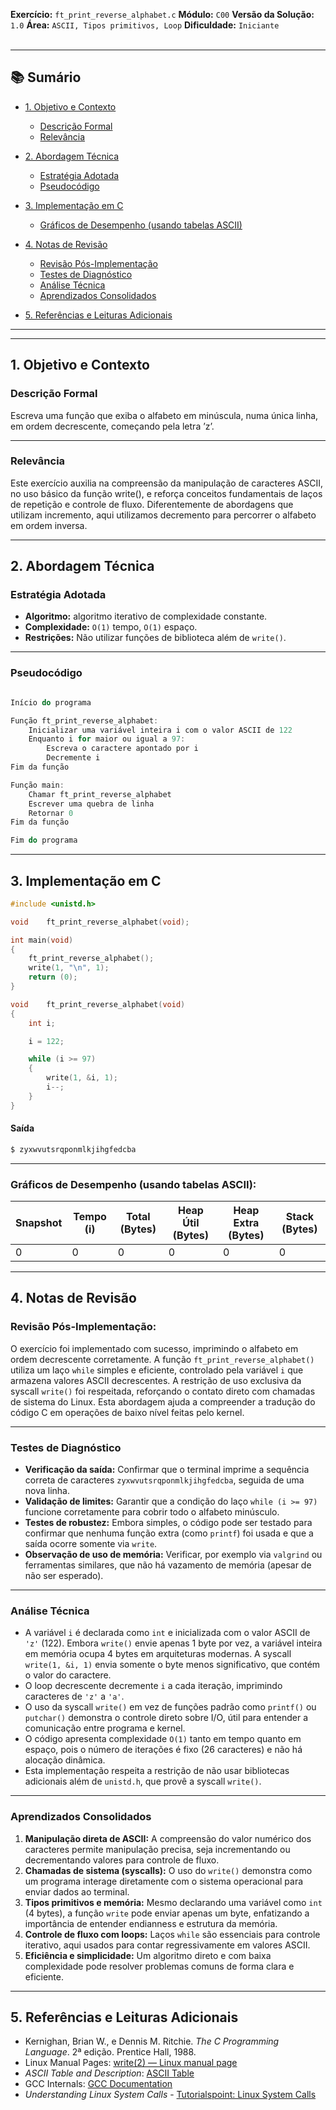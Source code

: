 **Exercício:** `ft_print_reverse_alphabet.c` 
**Módulo:** `C00`
**Versão da Solução:** `1.0` 
**Área:** `ASCII, Tipos primitivos, Loop`
**Dificuldade:** `Iniciante`  
<br>

---

## 📚 Sumário

* [1. Objetivo e Contexto](#1-objetivo-e-contexto)

  * [Descrição Formal](#descrição-formal)
  * [Relevância](#relevância)

* [2. Abordagem Técnica](#2-abordagem-técnica)

  * [Estratégia Adotada](#estratégia-adotada)
  * [Pseudocódigo](#pseudocódigo)

* [3. Implementação em C](#3-implementação-em-c)

  * [Gráficos de Desempenho (usando tabelas ASCII)](#gráficos-de-desempenho-usando-tabelas-ascii)

* [4. Notas de Revisão](#4-notas-de-revisão)

  * [Revisão Pós-Implementação](#revisão-pós-implementação)
  * [Testes de Diagnóstico](#testes-de-diagnóstico)
  * [Análise Técnica](#análise-técnica)
  * [Aprendizados Consolidados](#aprendizados-consolidados)

* [5. Referências e Leituras Adicionais](#5-referências-e-leituras-adicionais)

---

---


## 1. Objetivo e Contexto 

### Descrição Formal

Escreva uma função que exiba o alfabeto em minúscula, numa única linha, em ordem decrescente, começando pela letra ’z’.

---
### Relevância

Este exercício auxilia na compreensão da manipulação de caracteres ASCII, no uso básico da função write(), e reforça conceitos fundamentais de laços de repetição e controle de fluxo. Diferentemente de abordagens que utilizam incremento, aqui utilizamos decremento para percorrer o alfabeto em ordem inversa.

---
## 2. Abordagem Técnica

### Estratégia Adotada

- **Algoritmo:** algoritmo iterativo de complexidade constante.  
- **Complexidade:** `O(1)` tempo, `O(1)` espaço.  
- **Restrições:** Não utilizar funções de biblioteca além de `write()`.  
--- 
### Pseudocódigo

```kotlin

Início do programa

Função ft_print_reverse_alphabet:
    Inicializar uma variável inteira i com o valor ASCII de 122
    Enquanto i for maior ou igual a 97:
        Escreva o caractere apontado por i
        Decremente i
Fim da função

Função main:
    Chamar ft_print_reverse_alphabet
    Escrever uma quebra de linha
    Retornar 0
Fim da função

Fim do programa


```
---
## 3. Implementação em C

```c
#include <unistd.h>

void	ft_print_reverse_alphabet(void);

int main(void)
{
	ft_print_reverse_alphabet();
	write(1, "\n", 1);
	return (0);
}

void	ft_print_reverse_alphabet(void)
{
	int i;

	i = 122;

	while (i >= 97)
	{
		write(1, &i, 1);
		i--;
	}
}


```
#### Saída
```bash
$ zyxwvutsrqponmlkjihgfedcba
```
---

### Gráficos de Desempenho (usando tabelas ASCII):

| Snapshot | Tempo (i) | Total (Bytes) | Heap Útil (Bytes) | Heap Extra (Bytes) | Stack (Bytes) |
|----------|-----------|----------------|--------------------|---------------------|----------------|
| 0        | 0         | 0              | 0                  | 0                   | 0              |


---
## 4. Notas de Revisão

### **Revisão Pós-Implementação:** 

O exercício foi implementado com sucesso, imprimindo o alfabeto em ordem decrescente corretamente. A função `ft_print_reverse_alphabet()` utiliza um laço `while` simples e eficiente, controlado pela variável `i` que armazena valores ASCII decrescentes. A restrição de uso exclusiva da syscall `write()` foi respeitada, reforçando o contato direto com chamadas de sistema do Linux. Esta abordagem ajuda a compreender a tradução do código C em operações de baixo nível feitas pelo kernel.

---

### Testes de Diagnóstico

* **Verificação da saída:** Confirmar que o terminal imprime a sequência correta de caracteres `zyxwvutsrqponmlkjihgfedcba`, seguida de uma nova linha.
* **Validação de limites:** Garantir que a condição do laço `while (i >= 97)` funcione corretamente para cobrir todo o alfabeto minúsculo.
* **Testes de robustez:** Embora simples, o código pode ser testado para confirmar que nenhuma função extra (como `printf`) foi usada e que a saída ocorre somente via `write`.
* **Observação de uso de memória:** Verificar, por exemplo via `valgrind` ou ferramentas similares, que não há vazamento de memória (apesar de não ser esperado).

---

### Análise Técnica

* A variável `i` é declarada como `int` e inicializada com o valor ASCII de `'z'` (122). Embora `write()` envie apenas 1 byte por vez, a variável inteira em memória ocupa 4 bytes em arquiteturas modernas. A syscall `write(1, &i, 1)` envia somente o byte menos significativo, que contém o valor do caractere.
* O loop decrescente decremente `i` a cada iteração, imprimindo caracteres de `'z'` a `'a'`.
* O uso da syscall `write()` em vez de funções padrão como `printf()` ou `putchar()` demonstra o controle direto sobre I/O, útil para entender a comunicação entre programa e kernel.
* O código apresenta complexidade `O(1)` tanto em tempo quanto em espaço, pois o número de iterações é fixo (26 caracteres) e não há alocação dinâmica.
* Esta implementação respeita a restrição de não usar bibliotecas adicionais além de `unistd.h`, que provê a syscall `write()`.

---

### Aprendizados Consolidados

1. **Manipulação direta de ASCII:** A compreensão do valor numérico dos caracteres permite manipulação precisa, seja incrementando ou decrementando valores para controle de fluxo.
2. **Chamadas de sistema (syscalls):** O uso do `write()` demonstra como um programa interage diretamente com o sistema operacional para enviar dados ao terminal.
3. **Tipos primitivos e memória:** Mesmo declarando uma variável como `int` (4 bytes), a função `write` pode enviar apenas um byte, enfatizando a importância de entender endianness e estrutura da memória.
4. **Controle de fluxo com loops:** Laços `while` são essenciais para controle iterativo, aqui usados para contar regressivamente em valores ASCII.
5. **Eficiência e simplicidade:** Um algoritmo direto e com baixa complexidade pode resolver problemas comuns de forma clara e eficiente.

---


## 5. Referências e Leituras Adicionais

* Kernighan, Brian W., e Dennis M. Ritchie. *The C Programming Language*. 2ª edição. Prentice Hall, 1988.
* Linux Manual Pages: [write(2) — Linux manual page](https://man7.org/linux/man-pages/man2/write.2.html)
* *ASCII Table and Description*: [ASCII Table](https://www.asciitable.com/)
* GCC Internals: [GCC Documentation](https://gcc.gnu.org/onlinedocs/gccint/)
* *Understanding Linux System Calls* - [Tutorialspoint: Linux System Calls](https://www.tutorialspoint.com/unix_system_calls/write.htm)